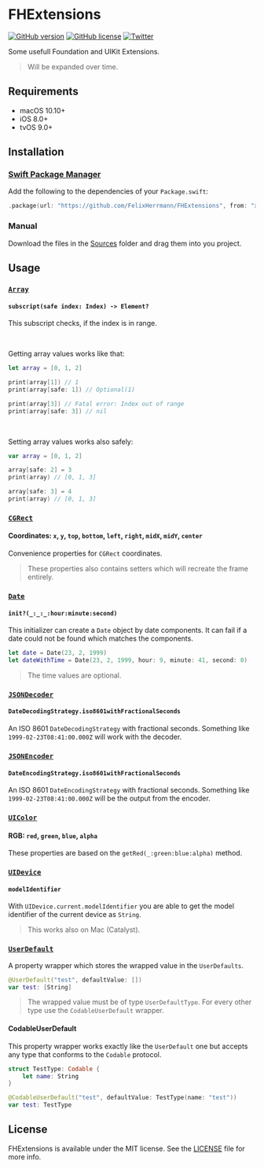 # FHExtensions

<p align="left">
<a href="https://github.com/FelixHerrmann/FHExtensions/releases"><img alt="GitHub version" src="https://img.shields.io/github/v/release/FelixHerrmann/FHExtensions"></a>
<a href="https://github.com/FelixHerrmann/FHExtensions/blob/master/LICENSE"><img alt="GitHub license" src="https://img.shields.io/github/license/FelixHerrmann/FHExtensions"></a>
<a href="https://twitter.com/intent/tweet?text=Wow:&url=https%3A%2F%2Fgithub.com%2FFelixHerrmann%2FFHExtensions"><img alt="Twitter" src="https://img.shields.io/twitter/url?style=social&url=https%3A%2F%2Fgithub.com%2FFelixHerrmann%2FFHExtensions"></a>
</p>

Some usefull Foundation and UIKit Extensions.

>Will be expanded over time.

## Requirements
- macOS 10.10+
- iOS 8.0+
- tvOS 9.0+

## Installation

### [Swift Package Manager](https://swift.org/package-manager/)

Add the following to the dependencies of your `Package.swift`:

```swift
.package(url: "https://github.com/FelixHerrmann/FHExtensions", from: "x.x.x")
```

### Manual

Download the files in the [Sources](https://github.com/FelixHerrmann/FHExtensions/tree/master/Sources) folder and drag them into you project.

## Usage

### [`Array`](https://github.com/FelixHerrmann/FHExtensions/blob/master/Sources/FHExtensions/Array.swift)

#### `subscript(safe index: Index) -> Element?`

This subscript checks, if the index is in range. 

<br>

Getting array values works like that:

```swift
let array = [0, 1, 2]

print(array[1]) // 1
print(array[safe: 1]) // Optional(1)

print(array[3]) // Fatal error: Index out of range
print(array[safe: 3]) // nil
```

<br>

Setting array values works also safely:

```swift
var array = [0, 1, 2]

array[safe: 2] = 3
print(array) // [0, 1, 3]

array[safe: 3] = 4
print(array) // [0, 1, 3]
```

### [`CGRect`](https://github.com/FelixHerrmann/FHExtensions/blob/master/Sources/FHExtensions/CGRect.swift)

#### Coordinates: `x`, `y`, `top`, `bottom`, `left`, `right`, `midX`, `midY`, `center`

Convenience properties for `CGRect` coordinates.

>These properties also contains setters which will recreate the frame entirely.

### [`Date`](https://github.com/FelixHerrmann/FHExtensions/blob/master/Sources/FHExtensions/Date.swift)

#### `init?(_:_:_:hour:minute:second)`

This initializer can create a `Date` object by date components. It can fail if a date could not be found which matches the components.

```swift
let date = Date(23, 2, 1999)
let dateWithTime = Date(23, 2, 1999, hour: 9, minute: 41, second: 0)
```

>The time values are optional.


### [`JSONDecoder`](https://github.com/FelixHerrmann/FHExtensions/blob/master/Sources/FHExtensions/JSONDecoder.swift)

#### `DateDecodingStrategy.iso8601withFractionalSeconds`

An ISO 8601 `DateDecodingStrategy` with fractional seconds.
Something like `1999-02-23T08:41:00.000Z` will work with the decoder.

### [`JSONEncoder`](https://github.com/FelixHerrmann/FHExtensions/blob/master/Sources/FHExtensions/JSONEncoder.swift)

#### `DateEncodingStrategy.iso8601withFractionalSeconds`

An ISO 8601 `DateEncodingStrategy` with fractional seconds.
Something like `1999-02-23T08:41:00.000Z` will be the output from the encoder.

### [`UIColor`](https://github.com/FelixHerrmann/FHExtensions/blob/master/Sources/FHExtensions/UIColor.swift)

#### RGB: `red`, `green`, `blue`, `alpha`

These properties are based on the `getRed(_:green:blue:alpha)` method.

### [`UIDevice`](https://github.com/FelixHerrmann/FHExtensions/blob/master/Sources/FHExtensions/UIDevice.swift)

#### `modelIdentifier`

With `UIDevice.current.modelIdentifier` you are able to get the model identifier of the current device as `String`.

>This works also on Mac (Catalyst).

### [`UserDefault`](https://github.com/FelixHerrmann/FHExtensions/blob/master/Sources/FHExtensions/UserDefault.swift)

A property wrapper which stores the wrapped value in the `UserDefaults`.

```swift
@UserDefault("test", defaultValue: [])
var test: [String]
```

> The wrapped value must be of type `UserDefaultType`.
For every other type use the `CodableUserDefault` wrapper.

#### CodableUserDefault

This property wrapper works exactly like the `UserDefault` one but accepts any type that conforms to the `Codable` protocol.

```swift
struct TestType: Codable {
    let name: String
}

@CodableUserDefault("test", defaultValue: TestType(name: "test"))
var test: TestType
```

## License

FHExtensions is available under the MIT license. See the [LICENSE](https://github.com/FelixHerrmann/FHExtensions/blob/master/LICENSE) file for more info.

